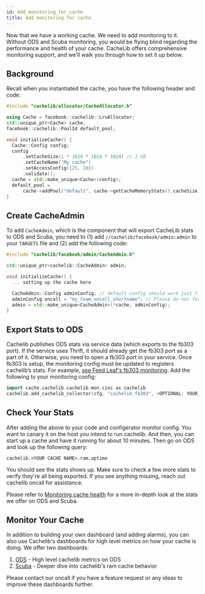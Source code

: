 ```yaml
---
id: Add_monitoring_for_cache
title: Add monitoring for cache
---
```


Now that we have a working cache. We need to add monitoring to it. Without ODS and Scuba monitoring, you would be flying blind regarding the performance and health of your cache. CacheLib offers comprehensive monitoring support, and we'll walk you through how to set it up below.

## Background

Recall when you instantiated the cache, you have the following header and code:

```cpp
#include "cachelib/allocator/CacheAllocator.h"

using Cache = facebook::cachelib::LruAllocator;
std::unique_ptr<Cache> cache;
facebook::cachelib::PoolId default_pool;

void initializeCache() {
  Cache::Config config;
  config
      .setCacheSize(1 * 1024 * 1024 * 1024) // 1 GB
      .setCacheName("My cache")
      .setAccessConfig({25, 10})
      .validate();
  cache = std::make_unique<Cache>(config);
  default_pool =
      cache->addPool("default", cache->getCacheMemoryStats().cacheSize);
}
```

## Create CacheAdmin
To add `CacheAdmin`, which is the component that will export CacheLib stats to ODS and Scuba, you need to (1) add `//cachelib/facebook/admin:admin` to your `TARGETS` file and (2) add the following code:

```cpp
#include "cachelib/facebook/admin/CacheAdmin.h"

std::unique_ptr<cachelib::CacheAdmin> admin;

void initializeCache() {
  ... setting up the cache here

  CacheAdmin::Config adminConfig; // default config should work just fine
  adminConfig.oncall = "my_team_oncall_shortname"; // Please do not forget to add your team's oncall shortname!
  admin = std::make_unique<CacheAdmin>(*cache, adminConfig);
}
```

## Export Stats to ODS
Cachelib publishes ODS stats via service data (which exports to the fb303 port). If the service uses Thrift, it should already get the fb303 port as a part of it. Otherwise, you need to open a fb303 port in your service. Once fb303 is setup,  the  monitoring config must be updated to  registers cachelib’s stats. For example, [see Feed Leaf's fb303 monitoring](https://fburl.com/diffusion/tk55n07s).  Add the following to your monitoring config:


```cpp
import cache.cachelib.cachelib.mon.cinc as cachelib
cachelib.add_cachelib_collector(cfg, "cachelib_fb303", <OPTIONAL: YOUR_FB303_PORT>)
```


## Check Your Stats

After adding the above to your code and configerator monitor config. You want to canary it on the host you intend to run cachelib. And then, you can start up a cache and have it running for about 10 minutes. Then go on ODS and look up the following query:

```none
cachelib.<YOUR CACHE NAME>.ram.uptime
```

You should see the stats shows up. Make sure to check a few more stats to verify they're all being exported. If you see anything missing, reach out cachelib oncall for assistance.

Please refer to [Monitoring cache health](monitoring) for a more in-depth look at the stats we offer on ODS and Scuba.

## Monitor Your Cache
In addition to building your own dashboard (and adding alarms), you can also use Cachelib's dashboards for high level metrics on how your cache is doing. We offer two dashboards:
1. [ODS](https://fburl.com/unidash/ehpb743v) - High level cachelib metrics on ODS
2. [Scuba](https://fburl.com/unidash/5l3bbo4u) - Deeper dive into cachelib's ram cache behavior

Please contact our oncall if you have a feature request or any ideas to improve these dashboards further.
